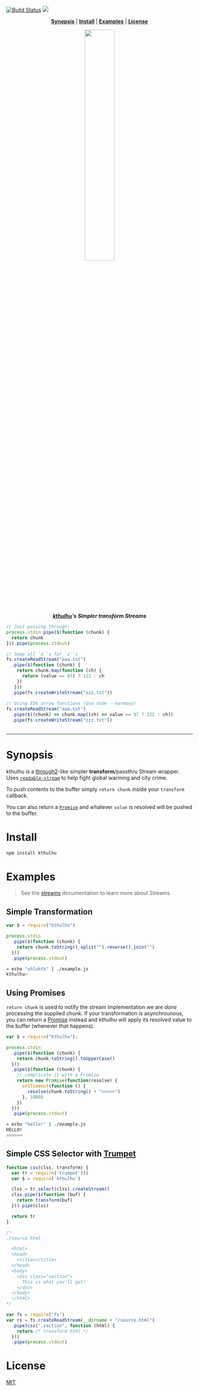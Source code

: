 [![Build Status][TravisLogo]][Travis] ![](https://img.shields.io/badge/License-MIT-303030.svg?style=flat-square)


<a name="kthulhu"></a>

<p align="center">
<b><a href="#synopsis">Synopsis</a></b>
|
<b><a href="#install">Install</a></b>
|
<b><a href="#examples">Examples</a></b>
|
<b><a href="#license">License</a></b>
</p>

<p align="center">
<a href="https://github.com/bucaran/kthulhu/blob/master/kthulhu">
<img width=40% src="https://cloud.githubusercontent.com/assets/8317250/7150097/26393d02-e351-11e4-8eff-eff06ceb44e4.png">
</a>
</p>

<p align="center">
<em><strong><a href="https://www.google.co.jp/search?q=kthulhu&client=safari&rls=en&biw=1276&bih=715&source=lnms&tbm=isch&sa=X&ei=QbEtVcq9I4G2mAXgvYDwAQ&ved=0CAYQ_AUoAQ">kthulhu</a>'s Simpler transform Streams</strong></em>
</p>

```js
// Just passing through!
process.stdin.pipe($(function (chunk) { 
  return chunk
})).pipe(process.stdout)

// Swap all `a`'s for `z`'s
fs.createReadStream("aaa.txt")
  .pipe($(function (chunk) {
    return chunk.map(function (ch) {
      return (value == 97) ? 122 : ch 
    })
   }))
  .pipe(fs.createWriteStream("zzz.txt"))
  
// Using ES6 arrow functions (Use node --harmony)
fs.createReadStream("aaa.txt")
  .pipe($((chunk) => chunk.map((ch) => value == 97 ? 122 : ch))
  .pipe(fs.createWriteStream("zzz.txt"))
  
```

<hr>


# Synopsis

kthulhu is a [through2](https://github.com/rvagg/through2)-like simpler **transform**/passthru Stream wrapper. Uses [`readable-stream`](https://github.com/iojs/readable-stream) to help fight global warming and city crime.

To push contents to the buffer simply `return chunk` inside your `transform` callback.

You can also return a [`Promise`](https://developer.mozilla.org/en/docs/Web/JavaScript/Reference/Global_Objects/Promise) and whatever `value` is resolved will be pushed to the buffer.

# Install

```sh
npm install kthulhu
```

# Examples


> See the [streams](https://nodejs.org/api/stream.html#stream_stream) documentation to learn more about Streams.

## Simple Transformation

```js
var $ = require("kthulhu")

process.stdin
  .pipe($(function (chunk) {
    return chunk.toString().split("").reverse().join("")
  }))
  .pipe(process.stdout)
```

```sh
» echo "uhluhtk" | ./example.js
kthulhu⏎
```

## Using Promises

`return chunk` is used to notify the stream implementation we are _done_ processing the supplied chunk. If your transformation is asynchrounous, you can return a [Promise](https://developer.mozilla.org/en/docs/Web/JavaScript/Reference/Global_Objects/Promise) instead and kthulhu will apply its resolved value to the buffer (whenever that happens).

```js
var $ = require("kthulhu");

process.stdin
  .pipe($(function (chunk) {
    return chunk.toString().toUpperCase()
  }))
  .pipe($(function (chunk) {
    // complicate it with a Promise
    return new Promise(function(resolve) {
      setTimeout(function () {
        resolve(chunk.toString() + ">>>>>")
      }, 1000)
    })
  }))
  .pipe(process.stdout)

```

```sh
» echo "hello!" | ./example.js
HELLO!
>>>>>⏎
```

## Simple CSS Selector with [Trumpet](https://github.com/substack/node-trumpet)

```js
function css(clss, transform) {
  var tr = require('trumpet')()
  var $ = require('kthulhu')

  clss = tr.select(clss).createStream()
  clss.pipe($(function (buf) {
    return transform(buf)
  })).pipe(clss)

  return tr
}

/*
./source.html

  <html>
  <head>
    <title></title>
  </head>
  <body>
    <div class="section">
      This is what you'll get!
    </div>
  </body>
  </html>
*/

var fs = require("fs")
var rs = fs.createReadStream(__dirname + "/source.html")
  .pipe(css(".section", function (html) {
    return /* transform html */
  }))
  .pipe(process.stdout)
```


# License

[MIT](http://opensource.org/licenses/MIT)

[TravisLogo]: http://img.shields.io/travis/bucaran/kthulhu.svg?style=flat-square
[Travis]: https://travis-ci.org/bucaran/kthulhu
